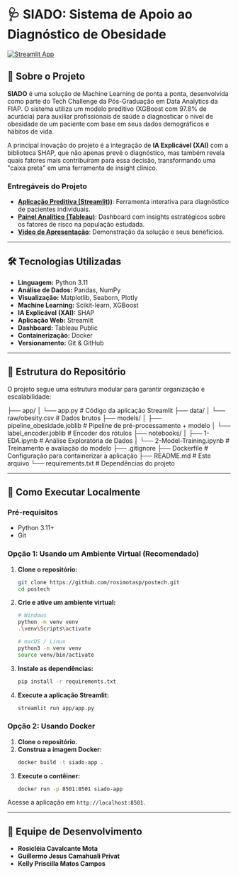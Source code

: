 # 🩺 SIADO: Sistema de Apoio ao Diagnóstico de Obesidade

[![Streamlit App](https://static.streamlit.io/badges/streamlit_badge_black_white.svg)](https://tech-challenge-siado-fiap.streamlit.app/)

## 🚀 Sobre o Projeto

**SIADO** é uma solução de Machine Learning de ponta a ponta, desenvolvida como parte do Tech Challenge da Pós-Graduação em Data Analytics da FIAP. O sistema utiliza um modelo preditivo (XGBoost com 97.8% de acurácia) para auxiliar profissionais de saúde a diagnosticar o nível de obesidade de um paciente com base em seus dados demográficos e hábitos de vida.

A principal inovação do projeto é a integração de **IA Explicável (XAI)** com a biblioteca SHAP, que não apenas prevê o diagnóstico, mas também revela quais fatores mais contribuíram para essa decisão, transformando uma "caixa preta" em uma ferramenta de insight clínico.

### Entregáveis do Projeto
*   **[Aplicação Preditiva (Streamlit)](https://tech-challenge-siado-fiap.streamlit.app/))**: Ferramenta interativa para diagnóstico de pacientes individuais.
*   **[Painel Analítico (Tableau)](https://public.tableau.com/app/profile/guillermo.privat/viz/PainelAnalticodeObesidade-TechChallenge/Painel1?publish=yes)**: Dashboard com insights estratégicos sobre os fatores de risco na população estudada.
*   **[Vídeo de Apresentação](URL_DO_SEU_VIDEO_AQUI)**: Demonstração da solução e seus benefícios.

---

## 🛠️ Tecnologias Utilizadas

- **Linguagem:** Python 3.11
- **Análise de Dados:** Pandas, NumPy
- **Visualização:** Matplotlib, Seaborn, Plotly
- **Machine Learning:** Scikit-learn, XGBoost
- **IA Explicável (XAI):** SHAP
- **Aplicação Web:** Streamlit
- **Dashboard:** Tableau Public
- **Containerização:** Docker
- **Versionamento:** Git & GitHub

---

## 📂 Estrutura do Repositório

O projeto segue uma estrutura modular para garantir organização e escalabilidade:

├── app/
│ └── app.py # Código da aplicação Streamlit
├── data/
│ └── raw/obesity.csv # Dados brutos
├── models/
│ ├── pipeline_obesidade.joblib # Pipeline de pré-processamento + modelo
│ └── label_encoder.joblib # Encoder dos rótulos
├── notebooks/
│ ├── 1-EDA.ipynb # Análise Exploratória de Dados
│ └── 2-Model-Training.ipynb # Treinamento e avaliação do modelo
├── .gitignore
├── Dockerfile # Configuração para containerizar a aplicação
├── README.md # Este arquivo
└── requirements.txt # Dependências do projeto



---

## 🏁 Como Executar Localmente

### Pré-requisitos
- Python 3.11+
- Git

### Opção 1: Usando um Ambiente Virtual (Recomendado)

1.  **Clone o repositório:**
    ```bash
    git clone https://github.com/rosimotasp/postech.git
    cd postech
    ```
2.  **Crie e ative um ambiente virtual:**
    ```bash
    # Windows
    python -m venv venv
    .\venv\Scripts\activate

    # macOS / Linux
    python3 -m venv venv
    source venv/bin/activate
    ```
3.  **Instale as dependências:**
    ```bash
    pip install -r requirements.txt
    ```
4.  **Execute a aplicação Streamlit:**
    ```bash
    streamlit run app/app.py
    ```

### Opção 2: Usando Docker

1.  **Clone o repositório.**
2.  **Construa a imagem Docker:**
    ```bash
    docker build -t siado-app .
    ```
3.  **Execute o contêiner:**
    ```bash
    docker run -p 8501:8501 siado-app
    ```
Acesse a aplicação em `http://localhost:8501`.

---

## 👥 Equipe de Desenvolvimento

- **Rosicléia Cavalcante Mota**
- **Guillermo Jesus Camahuali Privat**
- **Kelly Priscilla Matos Campos**
